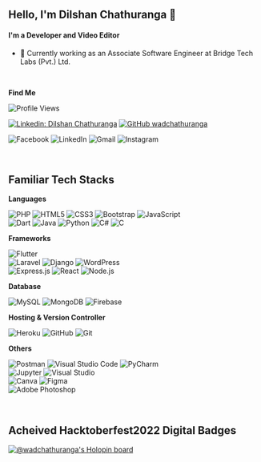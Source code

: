 ## Hello, I'm Dilshan Chathuranga 👋

#### I'm a Developer and Video Editor

- 🌱  Currently working as an Associate Software Engineer at Bridge Tech Labs (Pvt.) Ltd.
<!-- - 🌱  Still Final Year Undergraduate at Sabaragamuwa University of Sri Lanka. -->


<br />


**Find Me**

![Profile Views](https://komarev.com/ghpvc/?username=wadchathuranga&style=for-the-badge)

[![Linkedin: Dilshan Chathuranga](https://img.shields.io/badge/-wadchathuranga-blue?style=flat-square&logo=Linkedin&logoColor=white&link=https://www.linkedin.com/in/dilshan-chathuranga-2a5a291a8/)](https://www.linkedin.com/in/dilshan-chathuranga-2a5a291a8/)
[![GitHub wadchathuranga](https://img.shields.io/github/followers/wadchathuranga?label=follow&style=social)](https://github.com/wadchathuranga)

<p>
  <img alt="Facebook" src="https://img.shields.io/badge/Facebook-%231877F2.svg?&style=for-the-badge&logo=Facebook&logoColor=white" />
  <img alt="LinkedIn" src="https://img.shields.io/badge/linkedin-%230077B5.svg?&style=for-the-badge&logo=linkedin&logoColor=white" />
  <img alt="Gmail" src="https://img.shields.io/badge/Gmail-D14836?style=for-the-badge&logo=gmail&logoColor=white" />
  <img alt="Instagram" src="https://img.shields.io/badge/Instagram-%23E4405F.svg?&style=for-the-badge&logo=Instagram&logoColor=white" />
</p>

<br />

## Familiar Tech Stacks

**Languages**
<p>
  <img alt="PHP" src="https://img.shields.io/badge/php-%23777BB4.svg?&style=for-the-badge&logo=php&logoColor=white" />
  <img alt="HTML5" src="https://img.shields.io/badge/html5-%23E34F26.svg?&style=for-the-badge&logo=html5&logoColor=white" />
  <img alt="CSS3" src="https://img.shields.io/badge/css3-%231572B6.svg?&style=for-the-badge&logo=css3&logoColor=white" />
  <img alt="Bootstrap" src="https://img.shields.io/badge/bootstrap-%23563D7C.svg?&style=for-the-badge&logo=bootstrap&logoColor=white" />
  <img alt="JavaScript" src="https://img.shields.io/badge/javascript-%23323330.svg?&style=for-the-badge&logo=javascript&logoColor=%23F7DF1E" />
  <br />
  <img alt="Dart" src="https://img.shields.io/badge/dart-%230175C2.svg?&style=for-the-badge&logo=dart&logoColor=white"/>
  <img alt="Java" src="https://img.shields.io/badge/java-%23ED8B00.svg?&style=for-the-badge&logo=java&logoColor=white"/>
  <img alt="Python" src="https://img.shields.io/badge/python-%2314354C.svg?&style=for-the-badge&logo=python&logoColor=white"/>
  <img alt="C#" src="https://img.shields.io/badge/c%23-%23239120.svg?&style=for-the-badge&logo=c-sharp&logoColor=white"/>
  <img alt="C" src="https://img.shields.io/badge/c-%2300599C.svg?&style=for-the-badge&logo=c&logoColor=white"/>
</p>

**Frameworks**
<p>
  <img alt="Flutter" src="https://img.shields.io/badge/Flutter-%2302569B.svg?&style=for-the-badge&logo=Flutter&logoColor=white" />
  <br />
  <img alt="Laravel" src="https://img.shields.io/badge/laravel-%23FF2D20.svg?&style=for-the-badge&logo=laravel&logoColor=white" />
  <img alt="Django" src="https://img.shields.io/badge/django-%23092E20.svg?&style=for-the-badge&logo=django&logoColor=white" />
  <img alt="WordPress" src="https://img.shields.io/badge/WordPress-%23117AC9.svg?&style=for-the-badge&logo=WordPress&logoColor=white" />
  <br />
  <img alt="Express.js" src="https://img.shields.io/badge/express.js-%23404d59.svg?&style=for-the-badge&logo=express"/> 
  <img alt="React" src="https://img.shields.io/badge/react-%2320232a.svg?&style=for-the-badge&logo=react&logoColor=%2361DAFB" />
  <img alt="Node.js" src="https://img.shields.io/badge/node.js-%2343853D.svg?&style=for-the-badge&logo=node.js&logoColor=white" />
</p>

**Database**
<p>
  <img alt="MySQL" src="https://img.shields.io/badge/mysql-%2300f.svg?&style=for-the-badge&logo=mysql&logoColor=white" />
  <img alt="MongoDB" src ="https://img.shields.io/badge/MongoDB-%234ea94b.svg?&style=for-the-badge&logo=mongodb&logoColor=white" />
  <img alt="Firebase" src="https://img.shields.io/badge/firebase-%23039BE5.svg?&style=for-the-badge&logo=firebase" />
</p>

**Hosting & Version Controller**
<p>
  <img alt="Heroku" src="https://img.shields.io/badge/heroku-%23430098.svg?&style=for-the-badge&logo=heroku&logoColor=white" />
  <img alt="GitHub" src="https://img.shields.io/badge/github-%23121011.svg?&style=for-the-badge&logo=github&logoColor=white" />
  <img alt="Git" src="https://img.shields.io/badge/git-%23F05033.svg?&style=for-the-badge&logo=git&logoColor=white"/>
</p>

**Others**
<p>
  <img alt="Postman" src="https://img.shields.io/badge/Postman-FF6C37?style=for-the-badge&logo=postman&logoColor=white" />
  <img alt="Visual Studio Code" src="https://img.shields.io/badge/VisualStudioCode-0078d7.svg?&style=for-the-badge&logo=visual-studio-code&logoColor=white"/>
  <img alt="PyCharm" src="https://img.shields.io/badge/PyCharm-000000.svg?&style=for-the-badge&logo=PyCharm&logoColor=white"/>
  <br />
  <img alt="Jupyter" src="https://img.shields.io/badge/Jupyter-%23F37626.svg?&style=for-the-badge&logo=Jupyter&logoColor=white" />
  <img alt="Visual Studio" src="https://img.shields.io/badge/VisualStudio-5C2D91.svg?&style=for-the-badge&logo=visual-studio&logoColor=white"/>
  <br />
  <img alt="Canva" src="https://img.shields.io/badge/Canva-%2300C4CC.svg?&style=for-the-badge&logo=Canva&logoColor=white"/>
  <img alt="Figma" src="https://img.shields.io/badge/figma-%23F24E1E.svg?&style=for-the-badge&logo=figma&logoColor=white"/>
  <br />
  <img alt="Adobe Photoshop" src="https://img.shields.io/badge/adobephotoshop-%2331A8FF.svg?&style=for-the-badge&logo=adobephotoshop&logoColor=white"/>
</P>

<br />

## Acheived Hacktoberfest2022 Digital Badges
[![@wadchathuranga's Holopin board](https://holopin.io/api/user/board?user=wadchathuranga)](https://holopin.io/@wadchathuranga)





<!--
<p>
  <img alt="Redux" src="https://img.shields.io/badge/redux-%23593d88.svg?&style=for-the-badge&logo=redux&logoColor=white"/>
</p>

![phpstorm](https://img.shields.io/badge/phpstorm-143?style=for-flat&logo=phpstorm&logoColor=black&color=black&labelColor=darkorchid)

<br />

<a href="https://github.com/wadchathuranga">
  <img src='https://github-readme-stats.vercel.app/api?username=wadchathuranga&&show_icons=true&title_color=ffffff&icon_color=bb2acf&text_color=daf7dc&bg_color=151515'>
</a>

-->
